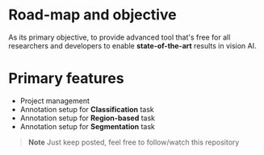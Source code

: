 # Road-map and objective

As its primary objective, to provide advanced tool that's free for all researchers and developers to enable **state-of-the-art** results in vision AI.

# Primary features

- Project management
- Annotation setup for **Classification** task
- Annotation setup for **Region-based** task
- Annotation setup for **Segmentation** task

> **Note**
> Just keep posted, feel free to follow/watch this repository
